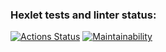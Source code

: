 ### Hexlet tests and linter status:
[![Actions Status](https://github.com/ussury/frontend-project-lvl1/workflows/hexlet-check/badge.svg)](https://github.com/ussury/frontend-project-lvl1/actions)
[![Maintainability](https://api.codeclimate.com/v1/badges/a99a88d28ad37a79dbf6/maintainability)](https://codeclimate.com/github/ussury/frontend-project-lvl1/maintainability)
